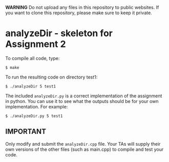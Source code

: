 **WARNING** Do not upload any files in this repository to public websites. If you want to clone this repository, please make sure to keep it private.

# analyzeDir - skeleton for Assignment 2

To compile all code, type:
```
$ make
```

To run the resulting code on directory test1:
```
$ ./analyzeDir 5 test1
```

The included `analyzeDir.py` is a correct implementation of the assignment in python. You can use it to see what the outputs should be
for your own implementation. For example:

```
$ ./analyzeDir.py 5 test1
```


## IMPORTANT

Only modify and submit the `analyzeDir.cpp` file. Your TAs will
supply their own versions of the other files (such as main.cpp) to
compile and test your code.


